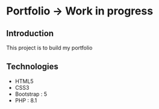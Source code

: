 # Portfolio -> Work in progress

## Introduction

This project is to build my portfolio

## Technologies

* HTML5
* CSS3
* Bootstrap : 5
* PHP : 8.1

